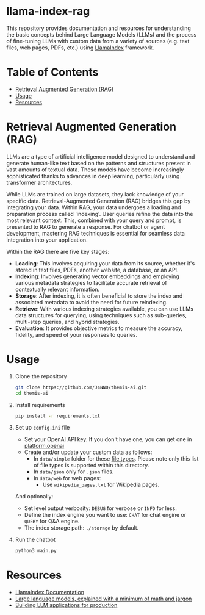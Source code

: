 # llama-index-rag

This repository provides documentation and resources for understanding the basic concepts behind Large Language Models (LLMs) and the process of fine-tuning LLMs with custom data from a variety of sources (e.g. text files, web pages, PDFs, etc.) using [LlamaIndex](https://www.llamaindex.ai/) framework.

# Table of Contents

- [Retrieval Augmented Generation (RAG)](#retrieval-augmented-generation-rag)
- [Usage](#usage)
- [Resources](#resources)

# Retrieval Augmented Generation (RAG)

LLMs are a type of artificial intelligence model designed to understand and generate human-like text based on the patterns and structures present in vast amounts of textual data. These models have become increasingly sophisticated thanks to advances in deep learning, particularly using transformer architectures.

While LLMs are trained on large datasets, they lack knowledge of your specific data. Retrieval-Augmented Generation (RAG) bridges this gap by integrating your data. Within RAG, your data undergoes a loading and preparation process called 'indexing'. User queries refine the data into the most relevant context. This, combined with your query and prompt, is presented to RAG to generate a response. For chatbot or agent development, mastering RAG techniques is essential for seamless data integration into your application.

Within the RAG there are five key stages:
- **Loading**: This involves acquiring your data from its source, whether it's stored in text files, PDFs, another website, a database, or an API.
- **Indexing**: Involves generating vector embeddings and employing various metadata strategies to facilitate accurate retrieval of contextually relevant information.
- **Storage**: After indexing, it is often beneficial to store the index and associated metadata to avoid the need for future reindexing.
- **Retrieve**: With various indexing strategies available, you can use LLMs data structures for querying, using techniques such as sub-queries, multi-step queries, and hybrid strategies.
- **Evaluation**: It provides objective metrics to measure the accuracy, fidelity, and speed of your responses to queries.

# Usage

1. Clone the repository

    ```bash
    git clone https://github.com/J4NN0/themis-ai.git
    cd themis-ai
    ```

2. Install requirements

    ```bash
    pip install -r requirements.txt
    ```

3. Set up `config.ini` file
   - Set your OpenAI API key. If you don't have one, you can get one in [platform.openai](https://platform.openai.com/api-keys)
   - Create and/or update your custom data as follows:
     - In `data/simple` folder for these [file types](https://docs.llamaindex.ai/en/stable/module_guides/loading/simpledirectoryreader.html#supported-file-types). Please note only this list of file types is supported within this directory.
     - In `data/json` only for `.json` files. 
     - In `data/web` for web pages:
       - Use `wikipedia_pages.txt` for Wikipedia pages.

   And optionally:
      - Set level output verbosity: `DEBUG` for verbose or `INFO` for less.
      - Define the index engine you want to use: `CHAT` for chat engine or `QUERY` for Q&A engine.
      - The index storage path: `./storage` by default.

4. Run the chatbot

    ```bash
    python3 main.py
    ```

# Resources

- [LlamaIndex Documentation](https://docs.llamaindex.ai/en/stable/index.html#)
- [Large language models, explained with a minimum of math and jargon](https://seantrott.substack.com/p/large-language-models-explained)
- [Building LLM applications for production](https://huyenchip.com/2023/04/11/llm-engineering.html)
